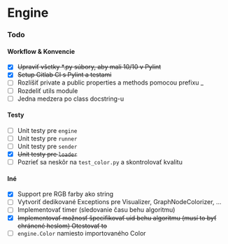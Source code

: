 # Engine

### Todo

#### Workflow & Konvencie

- [x] <s>Upraviť všetky *.py súbory, aby mali 10/10 v Pylint</s>
- [x] <s>Setup Gitlab CI s Pylint a testami</s>
- [ ] Rozlíšiť private a public properties a methods pomocou prefixu _
- [ ] Rozdeliť utils module
- [ ] Jedna medzera po class docstring-u

#### Testy

- [ ] Unit testy pre `engine`
- [ ] Unit testy pre `runner`
- [ ] Unit testy pre `sender`
- [x] <s>Unit testy pre `loader`</s>
- [ ] Pozrieť sa neskôr na `test_color.py` a skontrolovať kvalitu

#### Iné

- [x] Support pre RGB farby ako string
- [ ] Vytvoriť dedikované Exceptions pre Visualizer, GraphNodeColorizer, ...
- [ ] Implementovať timer (sledovanie času behu algoritmu)
- [x] <s>Implementovať možnosť špecifikovať uid behu algoritmu (musí to byť chránené heslom) Otestovať to</s>
- [ ] `engine.Color` namiesto importovaného Color
